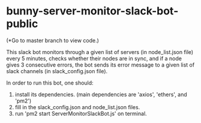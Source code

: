 # bunny-server-monitor-slack-bot-public

(*Go to master branch to view code.)

This slack bot monitors through a given list of servers (in node_list.json file) every 5 minutes,
checks whether their nodes are in sync,
and if a node gives 3 consecutive errors,
the bot sends its error message to a given list of slack channels (in slack_config.json file).

In order to run this bot, one should:
1. install its dependencies. (main dependencies are 'axios', 'ethers', and 'pm2')
2. fill in the slack_config.json and node_list.json files.
3. run 'pm2 start ServerMonitorSlackBot.js' on terminal.
